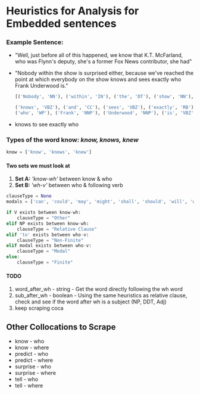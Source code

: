 # Heuristics for Analysis for Embedded sentences
### Example Sentence:

* "Well, just before all of this happened, we know that K.T. McFarland, who was Flynn's deputy, she's a former Fox News contributor, she had"

* "Nobody within the show is surprised either, because we've reached the point at which everybody on the show knows and sees exactly who Frank Underwood is."

    ``` python 
    [('Nobody', 'NN'), ('within', 'IN'), ('the', 'DT'), ('show', 'NN'), ('is', 'VBZ'), ('surprised', 'VBN'), ('either', 'RB'), (',', ','), ('because', 'IN'), ('we', 'PRP'), ("'ve", 'VBP'), ('reached', 'VBN'), ('the', 'DT'), ('point', 'NN'), ('at', 'IN'), ('which', 'WDT'), ('everybody', 'NN'), ('on', 'IN'), ('the', 'DT'), ('show', 'NN'), ('knows', 'VBZ'), ('and', 'CC'), ('sees', 'VBZ'), ('exactly', 'RB'), ('who', 'WP'), ('Frank', 'NNP'), ('Underwood', 'NNP'), ('is', 'VBZ'), ('.', '.')]
    ```
    ``` python
    ('knows', 'VBZ'), ('and', 'CC'), ('sees', 'VBZ'), ('exactly', 'RB'), ('who', 'WP')
    ('who', 'WP'), ('Frank', 'NNP'), ('Underwood', 'NNP'), ('is', 'VBZ')
    ```
* knows to see exactly who

### **Types of the word know:** *know, knows, knew*
``` python
know = ['know', 'knows', 'knew']
```

#### Two sets we must look at

1. **Set A:** *'know-wh'* between know & who
2. **Set B:** *'wh-v'* between who & following verb

``` python
clauseType = None
modals = ['can', 'could', 'may', 'might', 'shall', 'should', 'will', 'would', 'must']

if V exists between know-wh:
    clauseType = "Other"
elif NP exists between know-wh:
    clauseType = "Relative Clause"
elif 'to' exists between who-v:
    clauseType = "Non-Finite"
elif modal exists between who-v:
    clauseType = "Modal"
else:
    clauseType = "Finite"
```

#### TODO

1. word_after_wh - string - Get the word directly following the wh word
2. sub_after_wh - boolean - Using the same heuristics as relative clause, check and see if the word after wh is a subject (NP, DDT, Adj)
3. keep scraping coca

## Other Collocations to Scrape

* know - who
* know - where
* predict - who
* predict - where
* surprise - who
* surprise - where
* tell - who
* tell - where
